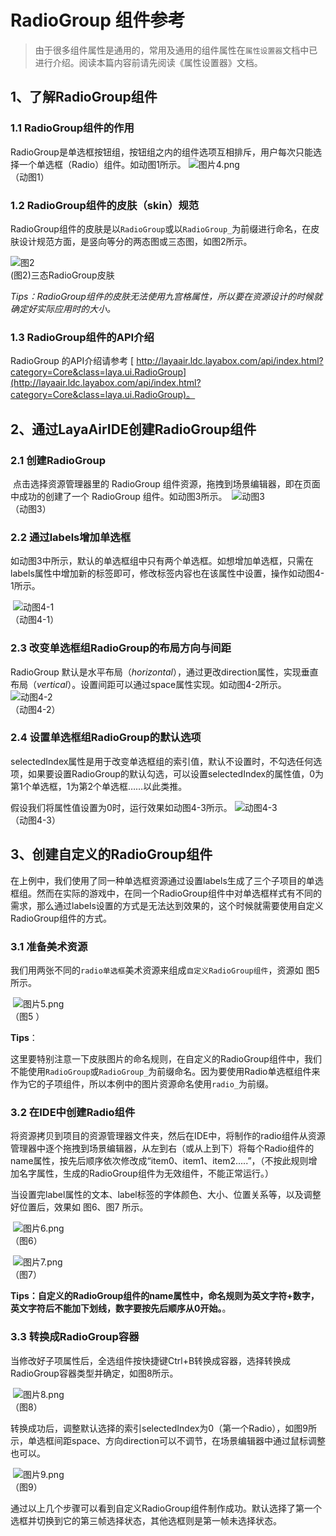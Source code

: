 # RadioGroup 组件参考

> 由于很多组件属性是通用的，常用及通用的组件属性在`属性设置器`文档中已进行介绍。阅读本篇内容前请先阅读《属性设置器》文档。

## 1、了解RadioGroup组件

### 1.1 RadioGroup组件的作用

RadioGroup是单选框按钮组，按钮组之内的组件选项互相排斥，用户每次只能选择一个单选框（Radio）组件。如动图1所示。
![图片4.png](img/1.gif)<br/> 	（动图1）

### 1.2 RadioGroup组件的皮肤（skin）规范

RadioGroup组件的皮肤是以`RadioGroup`或以`RadioGroup_`为前缀进行命名，在皮肤设计规范方面，是竖向等分的两态图或三态图，如图2所示。

![图2](img/2.png) <br />(图2)三态RadioGroup皮肤

*Tips：RadioGroup组件的皮肤无法使用九宫格属性，所以要在资源设计的时候就确定好实际应用时的大小。*

### 1.3 RadioGroup组件的API介绍

  RadioGroup 的API介绍请参考 [ http://layaair.ldc.layabox.com/api/index.html?category=Core&class=laya.ui.RadioGroup](http://layaair.ldc.layabox.com/api/index.html?category=Core&class=laya.ui.RadioGroup)。




## 2、通过LayaAirIDE创建RadioGroup组件

### 	2.1 创建RadioGroup

​        点击选择资源管理器里的 RadioGroup 组件资源，拖拽到场景编辑器，即在页面中成功的创建了一个 RadioGroup  组件。如动图3所示。
​      ![动图3](img/3.gif) <br /> （动图3）



### 2.2 通过labels增加单选框 

​       如动图3中所示，默认的单选框组中只有两个单选框。如想增加单选框，只需在labels属性中增加新的标签即可，修改标签内容也在该属性中设置，操作如动图4-1所示。

​       ![动图4-1](img/4-1.gif) <br /> （动图4-1）



### 2.3  改变单选框组RadioGroup的布局方向与间距 

 RadioGroup 默认是水平布局（*horizontal*），通过更改direction属性，实现垂直布局（*vertical*）。设置间距可以通过space属性实现。如动图4-2所示。
![动图4-2](img/4-2.gif) <br /> （动图4-2）



### 2.4 设置单选框组RadioGroup的默认选项

selectedIndex属性是用于改变单选框组的索引值，默认不设置时，不勾选任何选项，如果要设置RadioGroup的默认勾选，可以设置selectedIndex的属性值，0为第1个单选框，1为第2个单选框……以此类推。

假设我们将属性值设置为0时，运行效果如动图4-3所示。
![动图4-3](img/4-3.gif) <br /> （动图4-3）

### 



## 3、创建自定义的RadioGroup组件

​	在上例中，我们使用了同一种单选框资源通过设置labels生成了三个子项目的单选框组。然而在实际的游戏中，在同一个RadioGroup组件中对单选框样式有不同的需求，那么通过labels设置的方式是无法达到效果的，这个时候就需要使用自定义RadioGroup组件的方式。




### 3.1 准备美术资源

​	我们用两张不同的`radio单选框`美术资源来组成`自定义RadioGroup组件`，资源如 图5 所示。

​        ![图片5.png](img/5.png)<br/>    （图5 ）

**Tips**：

这里要特别注意一下皮肤图片的命名规则，在自定义的RadioGroup组件中，我们不能使用`RadioGroup`或`RadioGroup_`为前缀命名。因为要使用Radio单选框组件来作为它的子项组件，所以本例中的图片资源命名使用`radio_`为前缀。



### 3.2 在IDE中创建Radio组件

将资源拷贝到项目的资源管理器文件夹，然后在IDE中，将制作的radio组件从资源管理器中逐个拖拽到场景编辑器，从左到右（或从上到下）将每个Radio组件的name属性，按先后顺序依次修改成“item0、item1、item2.....”，（不按此规则增加名字属性，生成的RadioGroup组件为无效组件，不能正常运行。）

当设置完label属性的文本、label标签的字体颜色、大小、位置关系等，以及调整好位置后，效果如 图6、图7 所示。

​        ![图片6.png](img/6.png)<br/>    （图6）

​        ![图片7.png](img/7.png)<br/>    （图7）

​	**Tips：自定义的RadioGroup组件的name属性中，命名规则为英文字符+数字，英文字符后不能加下划线，数字要按先后顺序从0开始。**。



### 3.3 转换成RadioGroup容器

​	当修改好子项属性后，全选组件按快捷键Ctrl+B转换成容器，选择转换成RadioGroup容器类型并确定，如图8所示。

​        ![图片8.png](img/8.png)<br/>    （图8）



​	转换成功后，调整默认选择的索引selectedIndex为0（第一个Radio），如图9所示，单选框间距space、方向direction可以不调节，在场景编辑器中通过鼠标调整也可以。

​        ![图片9.png](img/9.png)<br/>    （图9）

​	通过以上几个步骤可以看到自定义RadioGroup组件制作成功。默认选择了第一个选框并切换到它的第三帧选择状态，其他选框则是第一帧未选择状态。